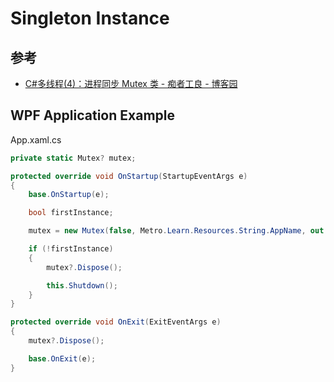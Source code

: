 # Singleton Instance

## 参考

- [C#多线程(4)：进程同步 Mutex 类 - 痴者工良 - 博客园](https://www.cnblogs.com/whuanle/p/12726724.html)

## WPF Application Example

App.xaml.cs

```csharp
private static Mutex? mutex;

protected override void OnStartup(StartupEventArgs e)
{
    base.OnStartup(e);

    bool firstInstance;

    mutex = new Mutex(false, Metro.Learn.Resources.String.AppName, out firstInstance);

    if (!firstInstance)
    {
        mutex?.Dispose();

        this.Shutdown();
    }
}

protected override void OnExit(ExitEventArgs e)
{
    mutex?.Dispose();

    base.OnExit(e);
}
```
